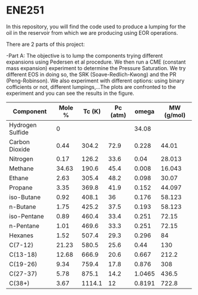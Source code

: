 # ENE251

In this repository, you will find the code used to produce a lumping for the oil in the reservoir from which we are producing using EOR operations.

There are 2 parts of this project:

-Part A: The objective is to lump the components trying different expansions using Pedersen et al procedure. We then run a CME (constant mass expansion) experiment to determine the Pressure Saturation. We try different EOS in doing so, the SRK (Soave-Redlich-Kwong) and the PR (Peng-Robinson). We also experiment with different options: using binary cofficients or not, different lumpings,...The plots are confronted to the experiment and you can see the results in the figure.

|Component | Mole % | Tc (K) |Pc (atm) | omega | MW (g/mol)|
|----------|--------|--------|---------|----------|-----------|
|Hydrogen Sulfide | 0 |  |   |  34.08|
|Carbon Dioxide | 0.44 | 304.2 | 72.9 | 0.228 | 44.01|
|Nitrogen | 0.17 | 126.2 | 33.6 | 0.04 | 28.013 |
|Methane | 34.63 | 190.6 | 45.4 | 0.008 | 16.043 |
|Ethane | 2.63 | 305.4 | 48.2 | 0.098 | 30.07 |
|Propane | 3.35 | 369.8 | 41.9 | 0.152 | 44.097| 
|iso-Butane | 0.92 | 408.1 | 36 | 0.176 | 58.123| 
|n-Butane | 1.75 | 425.2 | 37.5 | 0.193 | 58.123 |
|iso-Pentane | 0.89 | 460.4 | 33.4 |  0.251|  72.15 |
|n-Pentane  | 1.01 | 469.6 | 33.3 | 0.251 | 72.15 |
|Hexanes | 1.52 | 507.4 | 29.3 | 0.296 | 84 |
|C(7-12) | 21.23 | 580.5 | 25.6 | 0.44 | 130|
|C(13-18) | 12.68 | 666.9 | 20.6 | 0.667 | 212.2| 
|C(19-26) | 9.34 | 759.4 | 17.8 | 0.876 | 308 |
|C(27-37)  | 5.78 | 875.1 | 14.2 | 1.0465 | 436.5|
|C(38+) | 3.67 | 1114.1 | 12 | 0.8191 | 722.8 |
